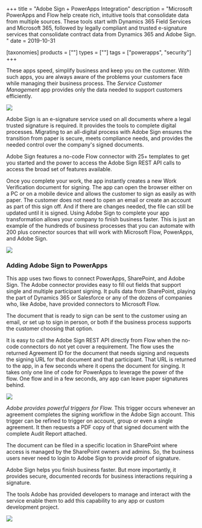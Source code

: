 +++
title = "Adobe Sign + PowerApps Integration"
description = "Microsoft PowerApps and Flow help create rich, intuitive tools that consolidate data from multiple sources. These tools start with Dynamics 365 Field Services and Microsoft 365, followed by legally compliant and trusted e-signature services that consolidate contract data from Dynamics 365 and Adobe Sign. "
date = 2019-10-31

[taxonomies]
products = [""]
types = [""]
tags = ["powerapps", "security"]
+++

These apps speed, simplify business and keep you on the customer. With
such apps, you are always aware of the problems your customers face
while managing their business process. The *Service Customer Management*
app provides only the data needed to support customers efficiently.

![](https://o365hq.com/images/592.png)

Adobe Sign is an e-signature service used on all documents where a legal
trusted signature is required. It provides the tools to complete digital
processes. Migrating to an all-digital process with Adobe Sign ensures
the transition from paper is secure, meets compliance needs, and
provides the needed control over the company's signed documents.

Adobe Sign features a no-code Flow connector with 25+ templates to get
you started and the power to access the Adobe Sign REST
API calls to access the broad set of features available.

Once you complete your work, the app instantly creates a new Work
Verification document for signing. The app can open the browser either
on a PC or on a mobile device and allows the customer to sign as easily
as with paper. The customer does not need to open an email or create an
account as part of this sign off. And if there are changes needed, the
file can still be updated until it is signed. Using Adobe Sign to
complete your app transformation allows your company to finish business
faster. This is just an example of the hundreds of business processes
that you can automate with 200 plus connector sources that will work
with Microsoft Flow, PowerApps, and Adobe Sign.

![](https://o365hq.com/images/593.png)

### Adding Adobe Sign to PowerApps

This app uses two flows to connect PowerApps, SharePoint, and Adobe
Sign. The Adobe connector provides easy to fill out fields that support
single and multiple participant signing. It pulls data from SharePoint,
playing the part of Dynamics 365 or Salesforce or any of the dozens of
companies who, like Adobe, have provided connectors to Microsoft Flow.

The document that is ready to sign can be sent to the customer using an
email, or set up to sign in person, or both if the business process
supports the customer choosing that option.

It is easy to call the Adobe Sign REST API directly
from Flow when the no-code connectors do not yet cover a requirement.
The flow uses the returned Agreement ID for the document that needs
signing and requests the signing URL for that document and that
participant. That URL is returned to the app, in a few seconds
where it opens the document for singing. It takes only one line of code
for PowerApps to leverage the power of the flow. One flow and in a few
seconds, any app can leave paper signatures behind.

![](https://o365hq.com/images/591.png)

*Adobe provides powerful triggers for Flow.* This trigger occurs
whenever an agreement completes the signing workflow in the Adobe Sign
account. This trigger can be refined to trigger on account, group or
even a single agreement. It then requests a PDF copy of that
signed document with the complete Audit Report attached.

The document can be filed in a specific location in SharePoint where
access is managed by the SharePoint owners and admins. So, the business
users never need to login to Adobe Sign to provide proof of signature.

Adobe Sign helps you finish business faster. But more importantly, it
provides secure, documented records for business interactions requiring
a signature.

The tools Adobe has provided developers to manage and interact with the
service enable them to add this capability to any app or custom
development project.

![](https://o365hq.com/images/594.png)